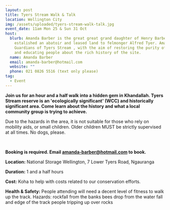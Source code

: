 ```yaml
---
layout: post
title: Tyers Stream Walk & Talk
location: Wellington City
img: /assets/uploaded/tyers-stream-walk-talk.jpg
event_date: 11am Mon 25 & Sun 31 Oct
host:
  blurb: Amanda Barber is the great great grand daughter of Henry Barber. Barber
    estalished an abatoir and leased land to felmonger Alfred Tyer. Amanda leads
    Guardians of Tyers Stream , with the aim of restoring the purity of the area
    and educating people about the rich history of the site.
  name: Amanda Barber
  email: amanda-barber@hotmail.com
  website: ""
  phone: 021 0826 5516 (text only please)
tag:
  - Event
---
```

**Join us for an hour and a half walk into a hidden gem in Khandallah. Tyers Stream reserve is an 'ecologically significant' (WCC) and historically significant area. Come learn about the history and what a local community group is trying to achieve.** 

Due to the hazards in the area, it is not suitable for those who rely on mobility aids, or small children. Older children MUST be strictly supervised at all times. No dogs, please.

<br>

**Booking is required. Email amanda-barber@hotmail.com to book.**

**Location:** National Storage Wellington, 7 Lower Tyers Road, Ngauranga

**Duration:** 1 and a half hours

**Cost:** Koha to help with costs related to our conservation efforts.

**Health & Safety:** People attending will need a decent level of fitness to walk up the track. Hazards: rockfall from the banks bees drop from the water fall and edge of the track people tripping up over rocks
